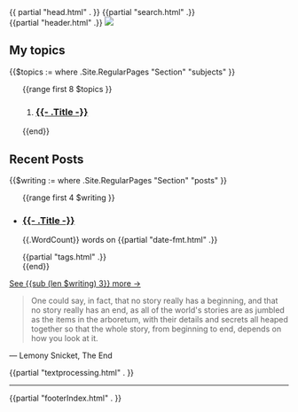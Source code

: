 <!DOCTYPE html>
<html lang="en">
{{ partial "head.html" . }}

<body>
{{partial "search.html" .}}
<div id="index" class="singlePage">
    {{partial "header.html" .}}
    <img id="banner" src="https://thdngan.github.io/quartz/banner.svg" />
    <div class="bio">
       <div class="writing-sidebar">
            <div class="delay t-3">
	            <h2>My topics</h2>
	            {{$topics := where .Site.RegularPages "Section" "subjects" }}
                <ul class="delay stagger">
                    {{range first 8 $topics }}
                    <ol>
	                    <li>
                        <div class="section">
                            <div class="desc">
                                <h3><a href="{{ .Permalink }}">{{- .Title -}}</a></h3>
                            </div>
                        </div>
                    </li>
                    </ol>
                    {{end}}
                </ul>
	        </div>
	        <div class="delay t-4">
                <h2>Recent Posts</h2>
                {{$writing := where .Site.RegularPages "Section" "posts" }}
                <ul class="delay stagger">
                    {{range first 4 $writing }}
                    <li>
                        <div class="section">
                            <div class="desc">
                                <h3><a href="{{ .Permalink }}">{{- .Title -}}</a></h3>
                            </div>
                            <p class="meta">
                            {{.WordCount}} words on {{partial "date-fmt.html" .}} 
                            </p>
                            {{partial "tags.html" .}}
                        </div>
                    </li>
                    {{end}}
                </ul>
                <a href="/quartz/posts">See {{sub (len $writing) 3}} more →</a>
            </div>
    </div>
	    <article>
            <p><blockquote>One could say, in fact, that no story really has a beginning, and that no story really has an end, as all of the world's stories are as jumbled as the items in the arboretum, with their details and secrets all heaped together so that the whole story, from beginning to end, depends on how you look at it.</blockquote></p>
            <p class="delay t-2"> &mdash; Lemony Snicket, The End
            <div class="delay stagger">{{partial "textprocessing.html" . }}</div>
        </article>
</div>
<div class="delay t-5">
<hr/>
        {{partial "footerIndex.html" . }}
</div>
</body>
</html>